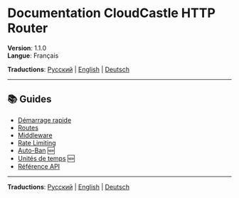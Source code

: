 # Documentation CloudCastle HTTP Router

**Version**: 1.1.0  
**Langue**: Français

**Traductions**: [Русский](../../ru/documentation/README.md) | [English](../../en/documentation/README.md) | [Deutsch](../../de/documentation/README.md)

---

## 📚 Guides

- [Démarrage rapide](quickstart.md)
- [Routes](routes.md)
- [Middleware](middleware.md)
- [Rate Limiting](rate-limiting.md)
- [Auto-Ban](auto-ban.md) 🆕
- [Unités de temps](time-units.md) 🆕
- [Référence API](api-reference.md)

---

**Traductions**: [Русский](../../ru/documentation/README.md) | [English](../../en/documentation/README.md) | [Deutsch](../../de/documentation/README.md)
